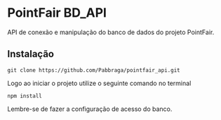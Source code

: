 # PointFair BD_API

API de conexão e manipulação do banco de dados do projeto PointFair.

## Instalação
```
git clone https://github.com/Pabbraga/pointfair_api.git
```

Logo ao iniciar o projeto utilize o seguinte comando no terminal

```
npm install
```

Lembre-se de fazer a configuração de acesso do banco.
![]()